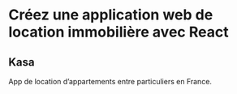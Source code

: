 # Créez une application web de location immobilière avec React

## Kasa

App de location d’appartements entre particuliers en France.
